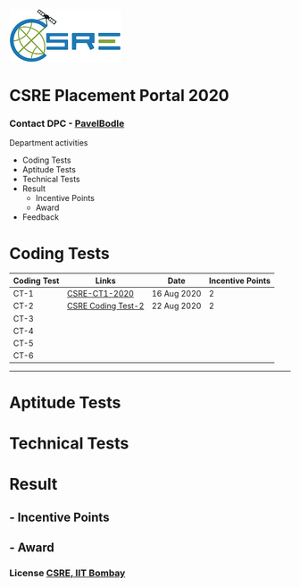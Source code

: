 
![logo](https://github.com/PavelBodle/PavelBodle.github.io/blob/master/assets/logo.png?raw=true)
# CSRE Placement Portal 2020 

### Contact DPC - [PavelBodle](https://www.linkedin.com/notifications/)

Department activities 

- Coding Tests
- Aptitude Tests
- Technical Tests
- Result
   - Incentive Points 
   - Award 
- Feedback

# Coding Tests

| Coding Test | Links |  Date | Incentive Points |
| ------ | ------ | ------ | ------ |
| CT-1 | [CSRE-CT1-2020](https://www.hackerrank.com/csre-ct1-2020) | 16 Aug 2020 | 2 |
| CT-2 | [CSRE Coding Test-2](https://www.hackerrank.com/csre-coding-test-2) | 22 Aug 2020  | 2 |
| CT-3 |  |  |  |
| CT-4 |  |  |  |
| CT-5 |  |  |  |
| CT-6 |  |  |  |

---
# Aptitude Tests
# Technical Tests
# Result
## - Incentive Points 
## - Award 





### License [CSRE, IIT Bombay](https://www.csre.iitb.ac.in/)

